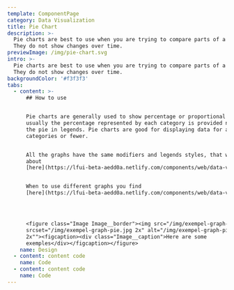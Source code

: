 ```yaml
---
template: ComponentPage
category: Data Visualization
title: Pie Chart
description: >-
  Pie charts are best to use when you are trying to compare parts of a whole.
  They do not show changes over time.
previewImage: /img/pie-chart.svg
intro: >-
  Pie charts are best to use when you are trying to compare parts of a whole.
  They do not show changes over time.
backgroundColor: '#f3f3f3'
tabs:
  - content: >-
      ## How to use


      Pie charts are generally used to show percentage or proportional data and
      usually the percentage represented by each category is provided next to
      the pie in legends. Pie charts are good for displaying data for around 6
      categories or fewer.


      All the graphs have the same modifiers and legends styles, that we talk
      about
      [here](https://lfui-beta-aedd0a.netlify.com/components/web/data-visualization/graphsand-charts#the-different-parts).


      When to use different graphs you find
      [here](https://lfui-beta-aedd0a.netlify.com/components/web/data-visualization/graphsand-charts#type-of-graph).




      <figure class="Image Image__border"><img src="/img/exempel-graph-pie.jpg"
      srcset="/img/exempel-graph-pie.jpg 2x" alt="/img/exempel-graph-pie.jpg
      2x""><figcaption><div class="Image__caption">Here are some
      exemples</div></figcaption></figure>
    name: Design
  - content: content code
    name: Code
  - content: content code
    name: Code
---
```


